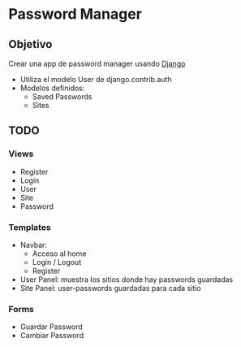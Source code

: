 # Password Manager

## Objetivo

Crear una app de password manager usando [Django](https://www.djangoproject.com/)

- Utiliza el modelo User de django.contrib.auth 
- Modelos definidos:
    - Saved Passwords
    - Sites

## TODO

### Views
- Register
- Login
- User
- Site
- Password

### Templates
- Navbar:
    - Acceso al home
    - Login / Logout
    - Register
- User Panel: muestra los sitios donde hay passwords guardadas
- Site Panel: user-passwords guardadas para cada sitio

### Forms
- Guardar Password
- Cambiar Password


